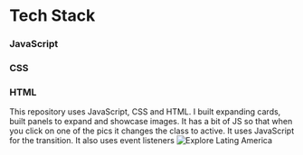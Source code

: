 # Tech Stack
### JavaScript
### CSS
### HTML 

This repository uses JavaScript, CSS and HTML. I built expanding cards, built panels to expand and showcase images. It has a bit of JS so that when you click on one of the pics it changes the class to active. It uses JavaScript for the transition. It also uses event listeners
![Explore Lating America](https://i.imgur.com/nbaFBO1.png)


